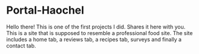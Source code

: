# Portal-Haochel

Hello there!
This is one of the first projects I did. Shares it here with you. This is a site that is supposed to resemble a professional food site. The site includes a home tab, a reviews tab, a recipes tab, surveys and finally a contact tab.
